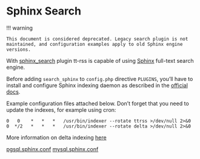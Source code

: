 # Sphinx Search

!!! warning

    This document is considered deprecated. Legacy search plugin is not maintained, and configuration examples apply to old Sphinx engine versions.

With [sphinx_search](https://git.tt-rss.org/fox/ttrss-search-sphinx) plugin tt-rss is capable of using
[Sphinx](http://www.sphinxsearch.com) full-text search engine.

Before adding <code>search\_sphinx</code> to <code>config.php</code> directive
<code>PLUGINS</code>, you’ll have to install and configure Sphinx indexing daemon as described in the [official docs](http://www.sphinxsearch.com/docs/).

Example configuration files attached below. Don’t forget that you need
to update the indexes, for example using cron:

    0   0    *   *   *   /usr/bin/indexer --rotate ttrss >/dev/null 2>&0
    0  */2   *   *   *   /usr/bin/indexer --rotate delta >/dev/null 2>&0

More information on delta indexing
[here](http://sphinxsearch.com/docs/1.10/delta-updates.html)

[pgsql.sphinx.conf](https://tt-rss.org/misc/sphinx/pgsql.sphinx.conf)
[mysql.sphinx.conf](https://tt-rss.org/misc/sphinx/mysql.sphinx.conf)
